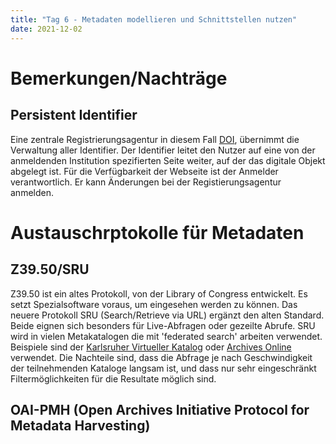 ```yaml
---
title: "Tag 6 - Metadaten modellieren und Schnittstellen nutzen"
date: 2021-12-02
---
```


# Bemerkungen/Nachträge
## Persistent Identifier
Eine zentrale Registrierungsagentur in diesem Fall [DOI](www.doi.org), übernimmt die Verwaltung aller Identifier. Der Identifier leitet den Nutzer auf eine von der anmeldenden Institution spezifierten Seite weiter, auf der das digitale Objekt abgelegt ist. Für die Verfügbarkeit der Webseite ist der Anmelder verantwortlich. Er kann Änderungen bei der Registierungsagentur anmelden.

# Austauschrptokolle für Metadaten
## Z39.50/SRU
Z39.50 ist ein altes Protokoll, von der Library of Congress entwickelt. Es setzt Spezialsoftware voraus, um eingesehen werden zu können. Das neuere Protokoll SRU (Search/Retrieve via URL) ergänzt den alten Standard. Beide eignen sich besonders für Live-Abfragen oder gezeilte Abrufe. SRU wird in vielen Metakatalogen die mit 'federated search' arbeiten verwendet. Beispiele sind der [Karlsruher Virtueller Katalog](https://kvk.bibliothek.kit.edu/?kataloge=K10PLUS&kataloge=BVB&kataloge=NRW&kataloge=HEBIS&kataloge=HEBIS_RETRO&kataloge=KOBV_SOLR&kataloge=DDB&kataloge=STABI_BERLIN&digitalOnly=0&embedFulltitle=0&newTab=0) oder [Archives Online](https://archives-online.org/Search) verwendet. Die Nachteile sind, dass die Abfrage je nach Geschwindigkeit der teilnehmenden Kataloge langsam ist, und dass nur sehr eingeschränkt Filtermöglichkeiten für die Resultate möglich sind.
## OAI-PMH (Open Archives Initiative Protocol for Metadata Harvesting)
